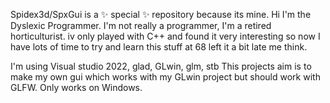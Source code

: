 Spidex3d/SpxGui is a ✨ special ✨ repository because its mine.
Hi I'm the Dyslexic Programmer.
I'm not really a programmer, I'm a retired horticulturist.
iv only played with C++ and found it very interesting
so now I have lots of time to try and learn this stuff at 68 left it a bit late me think.

I'm using Visual studio 2022, glad, GLwin, glm, stb
This projects aim is to make my own gui which works with my GLwin project but should work with GLFW.
Only works on Windows.
